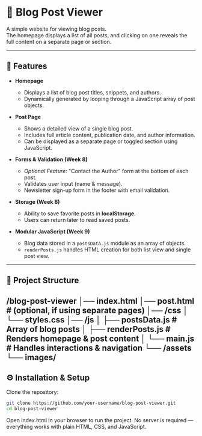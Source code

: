 # 📝 Blog Post Viewer

A simple website for viewing blog posts.  
The homepage displays a list of all posts, and clicking on one reveals the full content on a separate page or section.

---

## 🚀 Features

- **Homepage**
  - Displays a list of blog post titles, snippets, and authors.
  - Dynamically generated by looping through a JavaScript array of post objects.

- **Post Page**
  - Shows a detailed view of a single blog post.
  - Includes full article content, publication date, and author information.
  - Can be displayed as a separate page or toggled section using JavaScript.

- **Forms & Validation (Week 8)**
  - *Optional Feature:* "Contact the Author" form at the bottom of each post.
  - Validates user input (name & message).
  - Newsletter sign-up form in the footer with email validation.

- **Storage (Week 8)**
  - Ability to save favorite posts in **localStorage**.
  - Users can return later to read saved posts.

- **Modular JavaScript (Week 9)**
  - Blog data stored in a `postsData.js` module as an array of objects.
  - `renderPosts.js` handles HTML creation for both list view and single post view.

---
## 📂 Project Structure
/blog-post-viewer
│── index.html
│── post.html # (optional, if using separate pages)
│── /css
│ └── styles.css
│── /js
│ ├── postsData.js # Array of blog posts
│ ├── renderPosts.js # Renders homepage & post content
│ └── main.js # Handles interactions & navigation
└── /assets
└── images/
---

## ⚙️ Installation & Setup

Clone the repository:

```bash
git clone https://github.com/your-username/blog-post-viewer.git
cd blog-post-viewer
```

Open index.html in your browser to run the project.
No server is required — everything works with plain HTML, CSS, and JavaScript.


